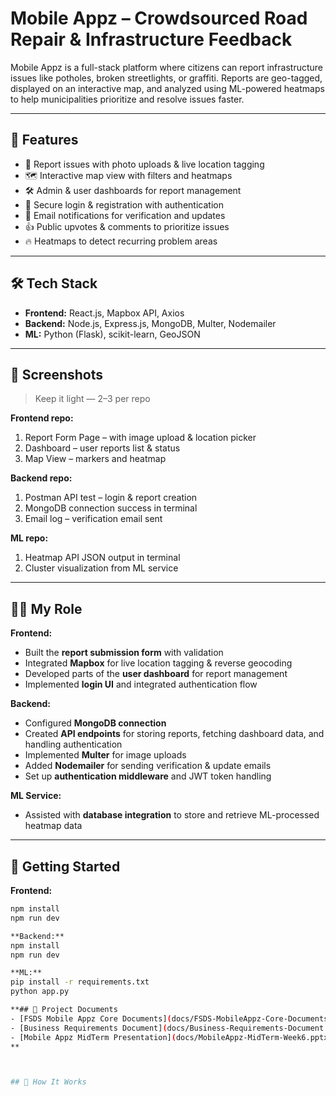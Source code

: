 # Mobile Appz – Crowdsourced Road Repair & Infrastructure Feedback

Mobile Appz is a full-stack platform where citizens can report infrastructure issues like potholes, broken streetlights, or graffiti. Reports are geo-tagged, displayed on an interactive map, and analyzed using ML-powered heatmaps to help municipalities prioritize and resolve issues faster.

---

## 🚀 Features
- 📍 Report issues with photo uploads & live location tagging  
- 🗺 Interactive map view with filters and heatmaps  
- 🛠 Admin & user dashboards for report management  
- 🔑 Secure login & registration with authentication  
- 📧 Email notifications for verification and updates  
- 👍 Public upvotes & comments to prioritize issues  
- 🔥 Heatmaps to detect recurring problem areas  

---

## 🛠 Tech Stack
- **Frontend:** React.js, Mapbox API, Axios  
- **Backend:** Node.js, Express.js, MongoDB, Multer, Nodemailer  
- **ML:** Python (Flask), scikit-learn, GeoJSON  

---

## 📸 Screenshots  
> Keep it light — 2–3 per repo

**Frontend repo:**
1. Report Form Page – with image upload & location picker  
2. Dashboard – user reports list & status  
3. Map View – markers and heatmap

**Backend repo:**
1. Postman API test – login & report creation  
2. MongoDB connection success in terminal  
3. Email log – verification email sent

**ML repo:**
1. Heatmap API JSON output in terminal  
2. Cluster visualization from ML service


---

## 👨‍💻 My Role

**Frontend:**  
- Built the **report submission form** with validation  
- Integrated **Mapbox** for live location tagging & reverse geocoding  
- Developed parts of the **user dashboard** for report management  
- Implemented **login UI** and integrated authentication flow  

**Backend:**  
- Configured **MongoDB connection**  
- Created **API endpoints** for storing reports, fetching dashboard data, and handling authentication  
- Implemented **Multer** for image uploads  
- Added **Nodemailer** for sending verification & update emails  
- Set up **authentication middleware** and JWT token handling  

**ML Service:**  
- Assisted with **database integration** to store and retrieve ML-processed heatmap data  

---

## 🏃 Getting Started

**Frontend:**
```bash
npm install
npm run dev

**Backend:**
npm install
npm run dev

**ML:**
pip install -r requirements.txt
python app.py

**## 📄 Project Documents
- [FSDS Mobile Appz Core Documents](docs/FSDS-MobileAppz-Core-Documents.pdf)
- [Business Requirements Document](docs/Business-Requirements-Document.pdf)
- [Mobile Appz MidTerm Presentation](docs/MobileAppz-MidTerm-Week6.pptx)
**



## 🔗 How It Works

